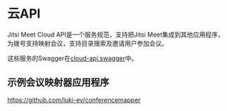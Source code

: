 # 云API

Jitsi Meet Cloud API是一个服务规范，支持把Jitsi Meet集成到其他应用程序，为拨号支持映射会议，支持目录搜索及邀请用户参加会议。

这些服务的Swagger在[cloud-api.swagger](https://github.com/jitsi/jitsi-meet/blob/master/resources/cloud-api.swagger)中。

## 示例会议映射器应用程序

https://github.com/luki-ev/conferencemapper
